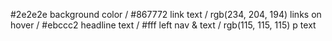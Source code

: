 #2e2e2e background color
/ #867772 link text 
/ rgb(234, 204, 194) links on hover
/ #ebccc2 headline text
/ #fff left nav & text
/ rgb(115, 115, 115) p text

